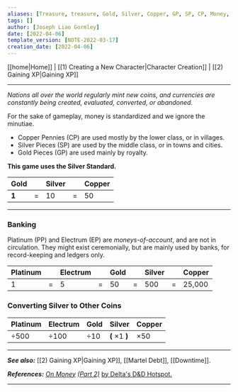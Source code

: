 ```yaml
---
aliases: [Treasure, treasure, Gold, Silver, Copper, GP, SP, CP, Money, Economy]
tags: []
author: [Joseph Liao Gormley]
date: [2022-04-06]
template_version: [NOTE-2022-03-17]
creation_date: [2022-04-06]
---
```

[[home|Home]] | [[1) Creating a New Character|Character Creation]] | [[2) Gaining XP|Gaining XP]]
___
*Nations all over the world regularly mint new coins, and currencies are constantly being created, evaluated, converted, or abandoned.*

For the sake of gameplay, money is standardized and we ignore the minutiae.

- Copper Pennies (CP) are used mostly by the lower class, or in villages.
- Silver Pieces (SP) are used by the middle class, or in towns and cities. 
- Gold Pieces (GP) are used mainly by royalty.

**This game uses the Silver Standard.** 

<!--Costs will be listed in Silver or Copper, which can be very loosely approximated to 1 SP =$15 to $25, and 1 CP = $3-8.-->

| Gold  |     | Silver |     | Copper |
|:----- | :--- |:------ | :--- |:------ |
| **1** | =   | 10     | =   | 50     |


___
### Banking
Platinum (PP) and Electrum (EP) are *moneys-of-account*, and are not in circulation. They might exist ceremonially, but are mainly used by banks, for record-keeping and ledgers only.

| Platinum |     | Electrum |     | Gold |     | Silver |     | Copper |
|:-------- | --- |:-------- | --- |:---- | --- |:------ | --- |:------ |
| 1        | =   | 5        | =   | 50   | =   | 500    | =   | 25,000 |

### **Converting Silver to Other Coins**

| Platinum   | Electrum   | Gold      | Silver                 | Copper      |
|:---------- |:---------- |:--------- |:---------------------- |:----------- |
| $\div 500$ | $\div 100$ | $\div 10$ | **(** $\times 1$ **)** | $\times 50$ |

___
***See also:*** [[2) Gaining XP|Gaining XP]], [[Martel Debt]], [[Downtime]].

***References:*** [*On Money*](https://deltasdnd.blogspot.com/2010/03/on-money.html) [*(Part 2)*](https://deltasdnd.blogspot.com/2010/05/money-results.html) [by Delta's D&D Hotspot.](https://deltasdnd.blogspot.com/2010/03/on-money.html)

___
